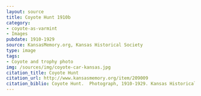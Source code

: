 ```yaml
---
layout: source
title: Coyote Hunt 1910b
category: 
- coyote-as-varmint
- Images
pubdate: 1910-1929
source: KansasMemory.org, Kansas Historical Society 
type: image
tags: 
- Coyote and trophy photo
img: /sources/img/coyote-car-kansas.jpg
citation_title: Coyote Hunt
citation_url: http://www.kansasmemory.org/item/209009
citation_biblio: Coyote Hunt.  Photograph, 1910-1929. Kansas Historical Society.http://www.kansasmemory.org/item/209009.
---
```

